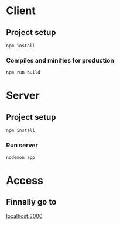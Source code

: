 # Client

## Project setup
```
npm install
```

### Compiles and minifies for production
```
npm run build
```

# Server

## Project setup
```
npm install
```

### Run server
```
nodemon app
```

# Access

## Finnally go to
[localhost:3000](http://localhost:3000/)
